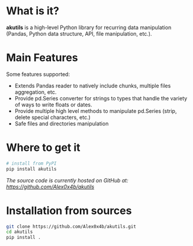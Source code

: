 # What is it?

**akutils** is a high-level Python library for recurring data manipulation (Pandas, Python
data structure, API, file manipulation, etc.).

# Main Features

Some features supported:
- Extends Pandas reader to natively include chunks, multiple files aggregation, etc.
- Provide pd.Series converter for strings to types that handle the variety of ways to
  write floats or dates.
- Provide multiple high level methods to manipulate pd.Series (strip, delete special
  characters, etc.)
- Safe files and directories manipulation

# Where to get it

```bash
# install from PyPI
pip install akutils
```
*The source code is currently hosted on GitHub at: https://github.com/Alex0x4b/akutils*

# Installation from sources

```bash
git clone https://github.com/Alex0x4b/akutils.git
cd akutils
pip install .
```
